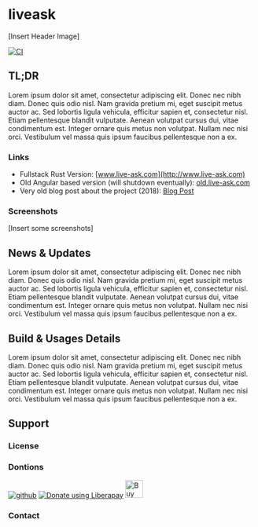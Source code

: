 # liveask
[Insert Header Image]

[![CI](https://github.com/liveask/liveask/actions/workflows/ci.yml/badge.svg)](https://github.com/liveask/liveask/actions/workflows/ci.yml)

## TL;DR
Lorem ipsum dolor sit amet, consectetur adipiscing elit. Donec nec nibh diam. Donec quis odio nisl. Nam gravida pretium mi, eget suscipit metus auctor ac. Sed lobortis ligula vehicula, efficitur sapien et, consectetur nisl. Etiam pellentesque blandit vulputate. Aenean volutpat cursus dui, vitae condimentum est. Integer ornare quis metus non volutpat. Nullam nec nisi orci. Vestibulum vel massa quis ipsum faucibus pellentesque non a ex.

### Links 
* Fullstack Rust Version: [www.live-ask.com](http://www.live-ask.com) 
* Old Angular based version (will shutdown eventually): [old.live-ask.com](http://old.live-ask.com)
* Very old blog post about the project (2018): [Blog Post](https://blog.extrawurst.org/general/webdev/2018/04/02/liveask.html)

### Screenshots 
[Insert some screenshots]

## News & Updates 
Lorem ipsum dolor sit amet, consectetur adipiscing elit. Donec nec nibh diam. Donec quis odio nisl. Nam gravida pretium mi, eget suscipit metus auctor ac. Sed lobortis ligula vehicula, efficitur sapien et, consectetur nisl. Etiam pellentesque blandit vulputate. Aenean volutpat cursus dui, vitae condimentum est. Integer ornare quis metus non volutpat. Nullam nec nisi orci. Vestibulum vel massa quis ipsum faucibus pellentesque non a ex.


## Build & Usages Details 
Lorem ipsum dolor sit amet, consectetur adipiscing elit. Donec nec nibh diam. Donec quis odio nisl. Nam gravida pretium mi, eget suscipit metus auctor ac. Sed lobortis ligula vehicula, efficitur sapien et, consectetur nisl. Etiam pellentesque blandit vulputate. Aenean volutpat cursus dui, vitae condimentum est. Integer ornare quis metus non volutpat. Nullam nec nisi orci. Vestibulum vel massa quis ipsum faucibus pellentesque non a ex.

## Support 

### License 

### Dontions 
[![github](https://img.shields.io/badge/-GitHub%20Sponsors-fafbfc?logo=GitHub%20Sponsors)](https://github.com/sponsors/extrawurst) <a href="https://liberapay.com/extrawurst/donate"><img alt="Donate using Liberapay" src="https://liberapay.com/assets/widgets/donate.svg"></a> <a href='https://ko-fi.com/B0B6GMW1T' target='_blank'><img height='36' style='border:0px;height:36px;' src='https://storage.ko-fi.com/cdn/kofi4.png?v=3' border='0' alt='Buy Me a Coffee at ko-fi.com' /></a>

### Contact
